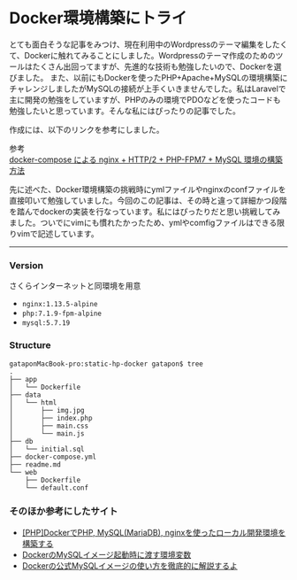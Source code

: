 
Docker環境構築にトライ
===============

とても面白そうな記事をみつけ、現在利用中のWordpressのテーマ編集をしたくて、Dockerに触れてみることにしました。Wordpressのテーマ作成のためのツールはたくさん出回ってますが、先進的な技術も勉強したいので、Dockerを選びました。
また、以前にもDockerを使ったPHP+Apache+MySQLの環境構築にチャレンジしましたがMySQLの接続が上手くいきませんでした。私はLaravelで主に開発の勉強をしていますが、PHPのみの環境でPDOなどを使ったコードも勉強したいと思っています。そんな私にはぴったりの記事でした。
  
  
  
作成には、以下のリンクを参考にしました。  

参考  
[docker-compose による nginx + HTTP/2 + PHP-FPM7 + MySQL 環境の構築方法](https://tech.recruit-mp.co.jp/infrastructure/post-12795/)

先に述べた、Docker環境構築の挑戦時にymlファイルやnginxのconfファイルを直接叩いて勉強していました。今回のこの記事は、その時と違って詳細かつ段階を踏んでdockerの実装を行なっています。私にはぴったりだと思い挑戦してみました。ついでにvimにも慣れたかったため、ymlやcomfigファイルはできる限りvimで記述しています。

***

### Version

さくらインターネットと同環境を用意

 - `nginx:1.13.5-alpine`
 - `php:7.1.9-fpm-alpine`
 - `mysql:5.7.19`

### Structure

```
gataponMacBook-pro:static-hp-docker gatapon$ tree
.
├── app
│   └── Dockerfile
├── data
│   └── html
│       ├── img.jpg
│       ├── index.php
│       ├── main.css
│       └── main.js
├── db
│   └── initial.sql
├── docker-compose.yml
├── readme.md
└── web
    ├── Dockerfile
    └── default.conf
```
### そのほか参考にしたサイト

 - [[PHP]DockerでPHP, MySQL(MariaDB), nginxを使ったローカル開発環境を構築する](https://php-archive.net/php/docker-php-environment/)
 - [DockerのMySQLイメージ起動時に渡す環境変数](https://qiita.com/nanakenashi/items/180941699dc7ba9d0922　)
 - [Dockerの公式MySQLイメージの使い方を徹底的に解説するよ](http://dqn.sakusakutto.jp/2015/10/docker_mysqld_tutorial.html)
